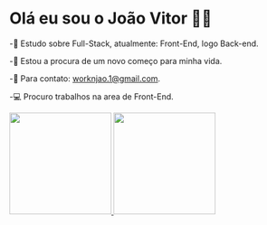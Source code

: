 # Olá eu sou o João Vitor 👨‍💻

-🌱 Estudo sobre Full-Stack, atualmente: Front-End, logo Back-end.

-👦 Estou a procura de um novo começo para minha vida.

-📩 Para contato: worknjao.1@gmail.com.

-💻 Procuro trabalhos na area de Front-End.

<div aling="center">
  <a href="https://github.com/joaobarbosadev">
  <img height="180em" src="https://github-readme-stats.vercel.app/api?username=joaobarbosadev&show_icons=true&theme=dark&include_all_commits=true&count_private=true"/>
  <img height="180em" src="https://github-readme-stats.vercel.app/api/top-langs/?username=joaobarbosadev&layout=compact&langs_count=7&theme=dark"/>
</div>

